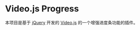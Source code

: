 # Video.js Progress

本项目是基于 [jQuery](http://jquery.com/) 开发的 [Video.js](https://github.com/videojs/video.js) 的一个增强进度条功能的插件。
